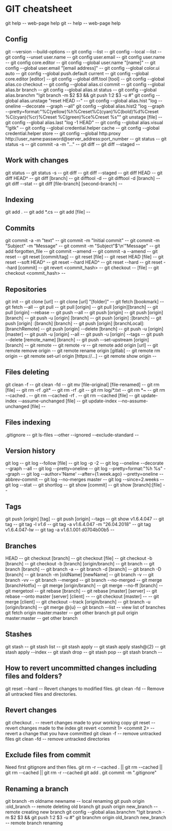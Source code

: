 # GIT cheatsheet

git help <cmd>                                    -- web-page help
git <cmd> -- help                                 -- web-page help

## Config
git --version --build-options                     -- 
git config --list                                 -- 
git config --local --list                         -- 
git config --unset user.name                      -- 
git config user.email                             -- 
git config user.name                              -- 
git config core.editor                            -- 
git config --global user.name "[name]"            -- 
git config --global user.email "[email address]"  -- 
git config --global color.ui auto                 -- 
git config --global push.default current          -- 
git config --global core.editor [editor]          -- 
git config --global diff.tool [tool]              -- 
git config --global alias.co checkout             -- 
git config --global alias.ci commit               -- 
git config --global alias.br branch               -- 
git config --global alias.st status               -- 
git config --global alias.branchm "!git branch -m $2 $3 && git push $1 :$2 $3 -u #"
git config --global alias.unstage "reset HEAD --" -- 
git config --global alias.hist "log --oneline --decorate --graph --all"
git config --global alias.hist2 "log --graph --pretty=format:\"%C(yellow)%h%Creset%C(cyan)%C(bold)%d%Creset %C(cyan)(%cr)%Creset %C(green)%ce%Creset %s\""
git unstage [file]                                -- 
git config --global alias.last "log -1 HEAD"      -- 
git config --global alias.visual "!gitk"          -- 
git config --global credential.helper cache       -- 
git config --global credential.helper store       -- 
git config --global http.proxy http://user_name:password@server_address:port_number  -- 
git status                                        -- 
git status -s                                     -- 
git commit -a -m "..."                            -- 
git diff                                          -- 
git diff --staged                                 -- 

## Work with changes
git status                                        -- 
git status -s                                     -- 
git diff                                          -- 
git diff --staged                                 -- 
git diff HEAD                                     -- 
git diff HEAD^                                    -- 
git diff [branch]                                 -- 
git difftool -d                                   -- 
git difftool -d [branch]                          -- 
git diff --stat                                   -- 
git diff [file-branch] [second-branch]            -- 

## Indexing
git add .                                         -- 
git add *.cs                                      -- 
git add [file]                                    -- 

## Commits
git commit -a -m "text"                           -- 
git commit -m "Initial commit"                    -- 
git commit -m "Subject" -m "Message"              -- 
git commit -m "Subject"$'\n'"Message"             -- 
git add forgotten_file                            -- 
git commit --amend                                -- 
git commit -a --amend                             -- 
git reset                                         -- 
git reset [commit/tag]                            -- 
git reset [file]                                  -- 
git reset HEAD [file]                             -- 
git reset --soft HEAD^                            -- 
git reset --hard HEAD^                            -- 
git reset --hard                                  -- 
git reset --hard [commit]                         -- 
git revert <commit_hash>                          -- 
git checkout -- [file]                            -- 
git checkout <commit_hash>                        -- 

## Repositories
git init                                          -- 
git clone [url]                                   -- 
git clone [url] "[folder]"                        -- 
git fetch [bookmark]                              -- 
git fetch --all                                   -- 
git pull                                          -- 
git pull [origin]                                 -- 
git pull [origin][branch]                         -- 
git pull [origin] --rebase                        -- 
git push --all                                    -- 
git push [origin]                                 -- 
git push [origin] [branch]                        -- 
git push -u [origin] [branch]                     -- 
git push [origin] :[branch]                       -- 
git push [origin] :[branch] [branch]              -- 
git push [origin] [branchLocal]:[branchRemote]    -- 
git push [origin] --delete [branch]               -- 
git push -u [origin] [master]                     -- 
git push -u [origin] --all                        -- 
git push -u [origin] --tags                       -- 
git push --delete [remote_name] [branch]          -- 
git push --set-upstream [origin] [branch]         -- 
git remote                                        -- 
git remote -v                                     -- 
git remote add origin [url]                       -- 
git remote remove origin                          -- 
git remote rename origin [gitlab]                 -- 
git remote rm origin                              -- 
git remote set-url origin [https://...]           -- 
git remote show origin                            -- 

## Files deleting
git clean -f                                      -- 
git clean -fd                                     -- 
git mv [file-original] [file-renamed]             -- 
git rm [file]                                     -- 
git rm -rf .git*                                  -- 
git rm -rf .git                                   -- 
git rm log/\*.txt                                 -- 
git rm \*~                                        -- 
git rm --cached .                                 -- 
git rm --cached -rf .                             -- 
git rm --cached [file]                            -- 
git update-index --assume-unchanged [file]        -- 
git update-index --no-assume-unchanged [file]     -- 

## Files indexing
.gitignore                                        -- 
git ls-files --other --ignored --exclude-standard -- 

## Version history
git log                                           -- 
git log --follow [file]                           -- 
git log -p -2                                     -- 
git log --oneline --decorate --graph --all        -- 
git log --pretty=oneline                          -- 
git log --pretty=format:"%h %s" --graph           -- 
git log --author='Name' --after={1.week.ago} --pretty=oneline --abbrev-commit -- 
git log --no-merges master                        -- 
git log --since=2.weeks                           -- 
git log --stat                                    -- 
git shortlog                                      -- 
git show [commit]                                 -- 
git show [branch]:[file]                          -- 

## Tags
git push [origin] [tag]                           -- 
git push [origin] --tags                          -- 
git show v1.6.4.047                               -- 
git tag                                           -- 
git tag -l *v1.6*                                 -- 
git tag -a v1.6.4.047 -m "26.04.2018"             -- 
git tag v1.6.4.047-lw                             -- 
git tag -a v1.6.1.001 d0704b00b5                  -- 

## Branches
HEAD                                              -- 
git checkout [branch]                             -- 
git checkout [file]                               -- 
git checkout -b [branch]                          -- 
git checkout -b [branch] [origin/branch]          -- 
git branch                                        -- 
git branch [branch]                               -- 
git branch -a                                     -- 
git branch -d [branch]                            -- 
git branch -D [branch]                            -- 
git branch -m [oldName] [newName]                 -- 
git branch -v                                     -- 
git branch -vv                                    -- 
git branch --merged                               -- 
git branch --no-merged                            -- 
git merge [branchHotfix]                          -- 
git merge [origin/branch]                         -- 
git merge --no-ff [branch]                        -- 
git mergetool                                     -- 
git rebase [branch]                               -- 
git rebase [master] [server]                      -- 
git rebase --onto master [server] [client]        -- 
-- git checkout [master]                          -- 
-- git merge [client]                             -- 
git checkout --track [origin/branch]              -- 
git branch -u [origin/branch]                     -- 
git merge @{u}                                    -- 
git branch --list                                 -- view list of branches
git fetch origin master:master                    -- get other branch
git pull origin master:master                     -- get other branch

## Stashes
git stash                                         -- 
git stash list                                    -- 
git stash apply                                   -- 
git stash apply stash@{2}                         -- 
git stash apply --index                           -- 
git stash drop                                    -- 
git stash pop                                     -- 
git stash branch                                  -- 

## How to revert uncommitted changes including files and folders?
git reset --hard                                  -- Revert changes to modified files.
git clean -fd                                     -- Remove all untracked files and directories.

## Revert changes
git checkout .                                    -- revert changes made to your working copy
git reset                                         -- revert changes made to the index
git revert <commit 1> <commit 2>                  -- revert a change that you have committed
git clean -f                                      -- remove untracked files
git clean -fd                                     -- remove untracked directories

## Exclude files from commit
Need first gitignore and then files.
git rm -r --cached . || git rm --cached || git rm --cached <file-name> || git rm -r --cached <folder-name>
git add .
git commit -m ".gitignore"

## Renaming a branch
git branch -m oldname newname                     -- local renaming
git push origin :old_branch                       -- remote deleting old branch
git push origin new_branch                        -- remote creating new branch
git config --global alias.branchm "!git branch -m $2 $3 && git push $1 :$2 $3 -u #"
git branchm origin old_branch new_branch          -- remote branch renaming
